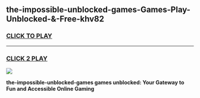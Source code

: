 
## the-impossible-unblocked-games-Games-Play-Unblocked-&-Free-khv82
<h3>
<a href="https://premium76.site?title=the-impossible-unblocked-games&ref=24A">CLICK TO PLAY</a></h3>
<hr>

<h3>
<a href="https://premium76.site?title=the-impossible-unblocked-games&ref=24A">CLICK 2 PLAY</a>
  
</h3>

<a href="https://premium76.site?title=the-impossible-unblocked-games&ref=24A"><img src="https://clearcache.store/games.png"></a>


**the-impossible-unblocked-games games unblocked: Your Gateway to Fun and Accessible Online Gaming**

